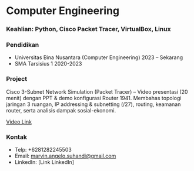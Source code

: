 # **Computer Engineering**

### Keahlian: Python, Cisco Packet Tracer, VirtualBox, Linux

### Pendidikan
- Universitas Bina Nusantara (Computer Engineering) 2023 – Sekarang
- SMA Tarsisius 1 2020-2023

### Project
Cisco 3-Subnet Network Simulation (Packet Tracer) – Video presentasi (20 menit) dengan PPT & demo konfigurasi Router 1941. Membahas topologi jaringan 3 ruangan, IP addressing & subnetting (/27), routing, keamanan router, serta analisis dampak sosial-ekonomi.

[Video Link](https://youtu.be/wfBFI1OXtcA)


### Kontak
- Telp: +6281282245503
- Email: [marvin.angelo.suhandi@gmail.com](marvin.angelo.suhandi@gmail.com)
- LinkedIn: [Link LinkedIn]
